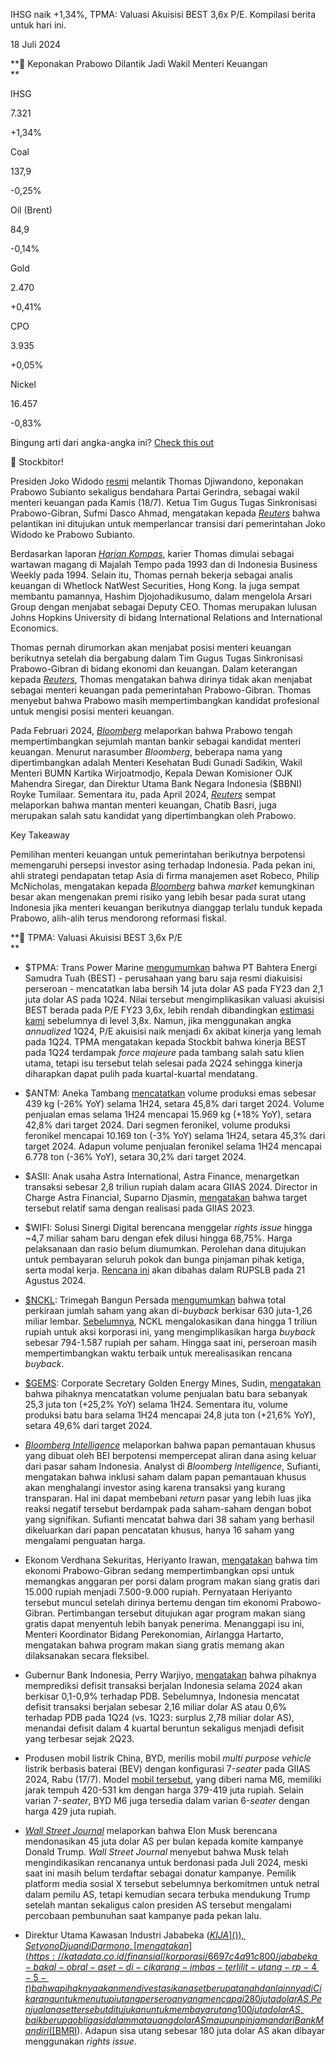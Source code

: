 IHSG naik +1,34%, TPMA: Valuasi Akuisisi BEST 3,6x P/E. Kompilasi berita untuk hari ini.

18 Juli 2024

**🏦 Keponakan Prabowo Dilantik Jadi Wakil Menteri Keuangan  
**

IHSG

7.321

+1,34%

Coal

137,9

\-0,25%

Oil (Brent)

84,9

\-0,14%

Gold

2.470

+0,41%

CPO

3.935

+0,05%

Nickel

16.457

\-0,83%

Bingung arti dari angka-angka ini? [Check this out](https://snips.stockbit.com/snips-explained/indeks)

👋 Stockbitor!

Presiden Joko Widodo [resmi](https://kabar24.bisnis.com/read/20240718/15/1783385/jokowi-resmi-lantik-keponakan-prabowo-thomas-djiwandono-jadi-wamenkeu) melantik Thomas Djiwandono, keponakan Prabowo Subianto sekaligus bendahara Partai Gerindra, sebagai wakil menteri keuangan pada Kamis (18/7). Ketua Tim Gugus Tugas Sinkronisasi Prabowo-Gibran, Sufmi Dasco Ahmad, mengatakan kepada _[Reuters](https://www.reuters.com/world/asia-pacific/prabowos-nephew-be-appointed-indonesia-deputy-finmin-sources-say-2024-07-18/#:~:text=The%20appointment%20was%20intended%20%22to%20smooth%20the%20transition%20of%20government%20from%20the%20administration%20of%20Mr.%20Jokowi%20to%20Mr.%20Prabowo%2C%22%20Dasco%20told%20Reuters%2C%20referring%20to%20the%20current%20president%20by%20his%20popular%20nickname.)_ bahwa pelantikan ini ditujukan untuk memperlancar transisi dari pemerintahan Joko Widodo ke Prabowo Subianto.

Berdasarkan laporan _[Harian Kompas](https://www.kompas.id/baca/ekonomi/2024/07/18/keponakan-prabowo-dijadwalkan-dilantik-sebagai-wamenkeu-sore-ini)_, karier Thomas dimulai sebagai wartawan magang di Majalah Tempo pada 1993 dan di Indonesia Business Weekly pada 1994. Selain itu, Thomas pernah bekerja sebagai analis keuangan di Whetlock NatWest Securities, Hong Kong. Ia juga sempat membantu pamannya, Hashim Djojohadikusumo, dalam mengelola Arsari Group dengan menjabat sebagai Deputy CEO. Thomas merupakan lulusan Johns Hopkins University di bidang International Relations and International Economics.

Thomas pernah dirumorkan akan menjabat posisi menteri keuangan berikutnya setelah dia bergabung dalam Tim Gugus Tugas Sinkronisasi Prabowo-Gibran di bidang ekonomi dan keuangan. Dalam keterangan kepada _[Reuters](https://www.reuters.com/world/asia-pacific/prabowos-nephew-be-appointed-indonesia-deputy-finmin-sources-say-2024-07-18/#:~:text=Gerindra%27s%20Dasco%20said%20Djiwandono%20will%20remain%20deputy%20finance%20minister%20when%20Prabowo%27s%20term%20officially%20starts%20in%20October.)_, Thomas mengatakan bahwa dirinya tidak akan menjabat sebagai menteri keuangan pada pemerintahan Prabowo-Gibran. Thomas menyebut bahwa Prabowo masih mempertimbangkan kandidat profesional untuk mengisi posisi menteri keuangan.

Pada Februari 2024, _[Bloomberg](https://www.bloomberg.com/news/articles/2024-02-28/prabowo-eyes-former-bankers-for-indonesia-finance-minister-role)_ melaporkan bahwa Prabowo tengah mempertimbangkan sejumlah mantan bankir sebagai kandidat menteri keuangan. Menurut narasumber _Bloomberg_, beberapa nama yang dipertimbangkan adalah Menteri Kesehatan Budi Gunadi Sadikin, Wakil Menteri BUMN Kartika Wirjoatmodjo, Kepala Dewan Komisioner OJK Mahendra Siregar, dan Direktur Utama Bank Negara Indonesia ($BBNI) Royke Tumilaar. Sementara itu, pada April 2024, _[Reuters](https://www.reuters.com/world/asia-pacific/indonesias-prabowo-weighs-former-minister-regulator-chief-finance-job-sources-2024-04-01/#:~:text=A%20close%20friend%20of%20Sri,against%20future%20global%20health%20threats.)_ sempat melaporkan bahwa mantan menteri keuangan, Chatib Basri, juga merupakan salah satu kandidat yang dipertimbangkan oleh Prabowo.

Key Takeaway

Pemilihan menteri keuangan untuk pemerintahan berikutnya berpotensi memengaruhi persepsi investor asing terhadap Indonesia. Pada pekan ini, ahli strategi pendapatan tetap Asia di firma manajemen aset Robeco, Philip McNicholas, mengatakan kepada _[Bloomberg](https://www.bloomberg.com/news/articles/2024-07-16/prabowo-spooks-bond-investors-raising-stakes-for-finance-chief)_ bahwa _market_ kemungkinan besar akan mengenakan premi risiko yang lebih besar pada surat utang Indonesia jika menteri keuangan berikutnya dianggap terlalu tunduk kepada Prabowo, alih-alih terus mendorong reformasi fiskal.

**🚢 TPMA: Valuasi Akuisisi BEST 3,6x P/E  
**

- $TPMA: Trans Power Marine [mengumumkan](https://www.idx.co.id/StaticData/NewsAndAnnouncement/ANNOUNCEMENTSTOCK/From_EREP/202407/b99052cdf0_cdb76c3886.pdf) bahwa PT Bahtera Energi Samudra Tuah (BEST) - perusahaan yang baru saja resmi diakuisisi perseroan - mencatatkan laba bersih 14 juta dolar AS pada FY23 dan 2,1 juta dolar AS pada 1Q24. Nilai tersebut mengimplikasikan valuasi akuisisi BEST berada pada P/E FY23 3,6x, lebih rendah dibandingkan [estimasi kami](https://stockbit.com/post/15016256) sebelumnya di level 3,8x. Namun, jika menggunakan angka _annualized_ 1Q24, P/E akuisisi naik menjadi 6x akibat kinerja yang lemah pada 1Q24. TPMA mengatakan kepada Stockbit bahwa kinerja BEST pada 1Q24 terdampak _force majeure_ pada tambang salah satu klien utama, tetapi isu tersebut telah selesai pada 2Q24 sehingga kinerja diharapkan dapat pulih pada kuartal-kuartal mendatang.
- $ANTM: Aneka Tambang [mencatatkan](https://www.idx.co.id/StaticData/NewsAndAnnouncement/ANNOUNCEMENTSTOCK/From_EREP/202407/9bd611c8a1_e26d57d539.pdf) volume produksi emas sebesar 439 kg (\-26% YoY) selama 1H24, setara 45,8% dari target 2024. Volume penjualan emas selama 1H24 mencapai 15.969 kg (+18% YoY), setara 42,8% dari target 2024. Dari segmen feronikel, volume produksi feronikel mencapai 10.169 ton (\-3% YoY) selama 1H24, setara 45,3% dari target 2024. Adapun volume penjualan feronikel selama 1H24 mencapai 6.778 ton (\-36% YoY), setara 30,2% dari target 2024.
- $ASII: Anak usaha Astra International, Astra Finance, menargetkan transaksi sebesar 2,8 triliun rupiah dalam acara GIIAS 2024. Director in Charge Astra Financial, Suparno Djasmin, [mengatakan](https://epaper.kontan.co.id/mobile/harian/2024/07/18) bahwa target tersebut relatif sama dengan realisasi pada GIIAS 2023.
- $WIFI: Solusi Sinergi Digital berencana menggelar _rights issue_ hingga ~4,7 miliar saham baru dengan efek dilusi hingga 68,75%. Harga pelaksanaan dan rasio belum diumumkan. Perolehan dana ditujukan untuk pembayaran seluruh pokok dan bunga pinjaman pihak ketiga, serta modal kerja. [Rencana ini](https://www.idx.co.id/StaticData/NewsAndAnnouncement/ANNOUNCEMENTSTOCK/From_EREP/202407/18716cf29e_9c66d6fd48.pdf) akan dibahas dalam RUPSLB pada 21 Agustus 2024.
- [$NCKL](): Trimegah Bangun Persada [mengumumkan](https://www.idx.co.id/StaticData/NewsAndAnnouncement/ANNOUNCEMENTSTOCK/From_EREP/202407/676fa8bc71_5763e0a3cc.pdf) bahwa total perkiraan jumlah saham yang akan di-_buyback_ berkisar 630 juta-1,26 miliar lembar. [Sebelumnya](https://www.idx.co.id/StaticData/NewsAndAnnouncement/ANNOUNCEMENTSTOCK/From_EREP/202406/8807a25419_70b38dd8d8.pdf), NCKL mengalokasikan dana hingga 1 triliun rupiah untuk aksi korporasi ini, yang mengimplikasikan harga _buyback_ sebesar 794-1.587 rupiah per saham. Hingga saat ini, perseroan masih mempertimbangkan waktu terbaik untuk merealisasikan rencana _buyback_.
- [$GEMS](): Corporate Secretary Golden Energy Mines, Sudin, [mengatakan](https://epaper.bisnis.com/epaper/detail/page/141426/) bahwa pihaknya mencatatkan volume penjualan batu bara sebanyak 25,3 juta ton (+25,2% YoY) selama 1H24. Sementara itu, volume produksi batu bara selama 1H24 mencapai 24,8 juta ton (+21,6% YoY), setara 49,6% dari target 2024.

- _[Bloomberg Intelligence](https://www.bnnbloomberg.ca/business/company-news/2024/07/17/indonesias-stock-watchlist-likely-deters-foreign-flows-bi-says/)_ melaporkan bahwa papan pemantauan khusus yang dibuat oleh BEI berpotensi mempercepat aliran dana asing keluar dari pasar saham Indonesia. Analyst di _Bloomberg Intelligence_, Sufianti, mengatakan bahwa inklusi saham dalam papan pemantauan khusus akan menghalangi investor asing karena transaksi yang kurang transparan. Hal ini dapat membebani _return_ pasar yang lebih luas jika reaksi negatif tersebut berdampak pada saham-saham dengan bobot yang signifikan. Sufianti mencatat bahwa dari 38 saham yang berhasil dikeluarkan dari papan pencatatan khusus, hanya 16 saham yang mengalami penguatan harga.
- Ekonom Verdhana Sekuritas, Heriyanto Irawan, [mengatakan](https://nasional.kompas.com/read/2024/07/18/05185291/utak-atik-janji-makan-siang-gratis-prabowo-anggaran-dipertimbangkan-turun-ke) bahwa tim ekonomi Prabowo-Gibran sedang mempertimbangkan opsi untuk memangkas anggaran per porsi dalam program makan siang gratis dari 15.000 rupiah menjadi 7.500-9.000 rupiah. Pernyataan Heriyanto tersebut muncul setelah dirinya bertemu dengan tim ekonomi Prabowo-Gibran. Pertimbangan tersebut ditujukan agar program makan siang gratis dapat menyentuh lebih banyak penerima. Menanggapi isu ini, Menteri Koordinator Bidang Perekonomian, Airlangga Hartarto, mengatakan bahwa program makan siang gratis memang akan dilaksanakan secara fleksibel.
- Gubernur Bank Indonesia, Perry Warjiyo, [mengatakan](https://www.antaranews.com/berita/4202328/bi-prediksi-defisit-transaksi-berjalan-ri-2024-di-bawah-09-persen) bahwa pihaknya memprediksi defisit transaksi berjalan Indonesia selama 2024 akan berkisar 0,1-0,9% terhadap PDB. Sebelumnya, Indonesia mencatat defisit transaksi berjalan sebesar 2,16 miliar dolar AS atau 0,6% terhadap PDB pada 1Q24 (vs. 1Q23: surplus 2,78 miliar dolar AS), menandai defisit dalam 4 kuartal beruntun sekaligus menjadi defisit yang terbesar sejak 2Q23.
- Produsen mobil listrik China, BYD, merilis mobil _multi purpose vehicle_ listrik berbasis baterai (BEV) dengan konfigurasi 7-_seater_ pada GIIAS 2024, Rabu (17/7). Model [mobil tersebut](https://industri.kontan.co.id/news/ini-harga-mobil-mpv-listrik-byd-m6-di-indonesia#:~:text=BYD%20M6%20ditenagai%20oleh%20mesin,(kapasitas%20baterai%20530%20km).), yang diberi nama M6, memiliki jarak tempuh 420-531 km dengan harga 379-419 juta rupiah. Selain varian 7-_seater_, BYD M6 juga tersedia dalam varian 6-_seater_ dengan harga 429 juta rupiah.
- _[Wall Street Journal](https://www.wsj.com/politics/elections/elon-musk-has-said-he-is-committing-around-45-million-a-month-to-a-new-pro-trump-super-pac-dda53823)_ melaporkan bahwa Elon Musk berencana mendonasikan 45 juta dolar AS per bulan kepada komite kampanye Donald Trump. _Wall Street Journal_ menyebut bahwa Musk telah mengindikasikan rencananya untuk berdonasi pada Juli 2024, meski saat ini masih belum terdaftar sebagai donatur kampanye. Pemilik platform media sosial X tersebut sebelumnya berkomitmen untuk netral dalam pemilu AS, tetapi kemudian secara terbuka mendukung Trump setelah mantan sekaligus calon presiden AS tersebut mengalami percobaan pembunuhan saat kampanye pada pekan lalu.
- Direktur Utama Kawasan Industri Jababeka ([$KIJA]()), Setyono Djuandi Darmono, [mengatakan](https://katadata.co.id/finansial/korporasi/6697c4a91c800/jababeka-bakal-obral-aset-di-cikarang-imbas-terlilit-utang-rp-4-5-t) bahwa pihaknya akan mendivestasikan aset berupa tanah dan lainnya di Cikarang untuk menutupi utang perseroan yang mencapai 280 juta dolar AS. Penjualan aset tersebut ditujukan untuk membayar utang 100 juta dolar AS, baik berupa obligasi dalam mata uang dolar AS maupun pinjaman dari Bank Mandiri ([$BMRI](https://emailer.stockbit.com/t/c/69ba3b5c-363f-4dca-b72a-6d5507a447d6/018c905c-b4c9-47d2-4402-b795e6644c8b)). Adapun sisa utang sebesar 180 juta dolar AS akan dibayar menggunakan _rights issue_.
